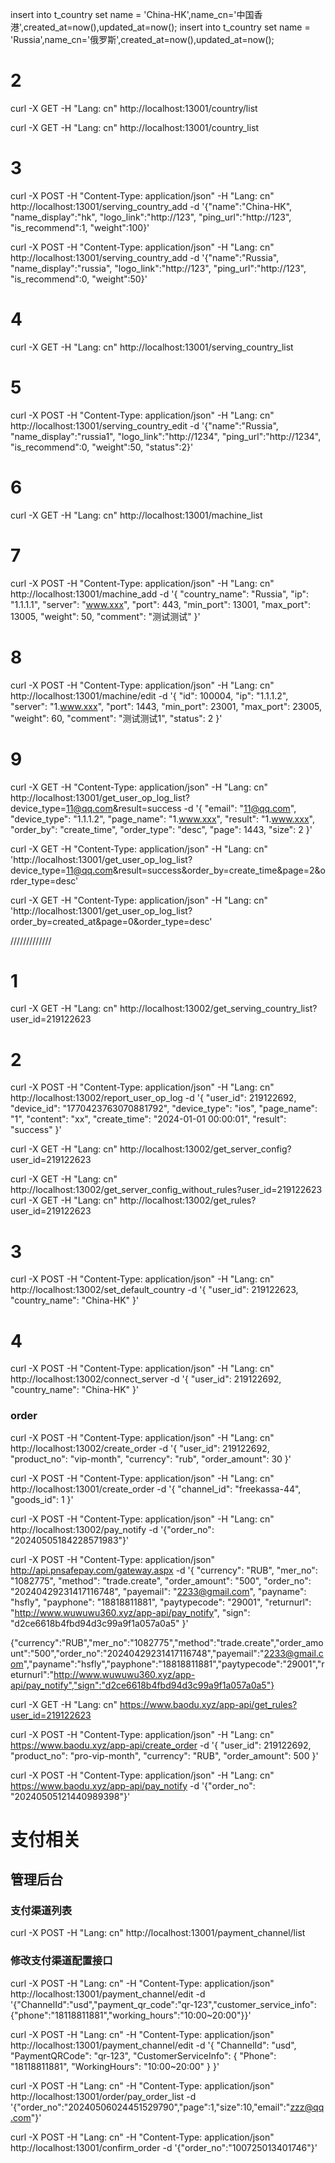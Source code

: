 


insert into t_country set name = 'China-HK',name_cn='中国香港',created_at=now(),updated_at=now();
insert into t_country set name = 'Russia',name_cn='俄罗斯',created_at=now(),updated_at=now();

# 2
curl -X GET -H "Lang: cn" http://localhost:13001/country/list

curl -X GET -H "Lang: cn" http://localhost:13001/country_list


# 3
curl -X POST -H "Content-Type: application/json" -H "Lang: cn" http://localhost:13001/serving_country_add -d '{"name":"China-HK", "name_display":"hk", "logo_link":"http://123", "ping_url":"http://123", "is_recommend":1, "weight":100}'

curl -X POST -H "Content-Type: application/json" -H "Lang: cn" http://localhost:13001/serving_country_add -d '{"name":"Russia", "name_display":"russia", "logo_link":"http://123", "ping_url":"http://123", "is_recommend":0, "weight":50}'

# 4
curl -X GET -H "Lang: cn" http://localhost:13001/serving_country_list

# 5
curl -X POST -H "Content-Type: application/json" -H "Lang: cn" http://localhost:13001/serving_country_edit -d '{"name":"Russia", "name_display":"russia1", "logo_link":"http://1234", "ping_url":"http://1234", "is_recommend":0, "weight":50, "status":2}'

# 6
curl -X GET -H "Lang: cn" http://localhost:13001/machine_list


# 7
curl -X POST -H "Content-Type: application/json" -H "Lang: cn" http://localhost:13001/machine_add -d '{
    "country_name": "Russia",
    "ip": "1.1.1.1",
    "server": "www.xxx",
    "port": 443,
    "min_port": 13001,
    "max_port": 13005,
    "weight": 50,
    "comment": "测试测试"
}'

# 8
curl -X POST -H "Content-Type: application/json" -H "Lang: cn" http://localhost:13001/machine/edit -d '{
    "id": 100004,
    "ip": "1.1.1.2",
    "server": "1.www.xxx",
    "port":    1443,
    "min_port": 23001,
    "max_port": 23005,
    "weight": 60,
    "comment": "测试测试1",
    "status": 2
}'

# 9
curl -X GET -H "Content-Type: application/json" -H "Lang: cn" http://localhost:13001/get_user_op_log_list?device_type=11@qq.com&result=success  -d '{
    "email": "11@qq.com",
    "device_type": "1.1.1.2",
    "page_name": "1.www.xxx",
    "result": "1.www.xxx",
    "order_by": "create_time",
    "order_type": "desc",
    "page":    1443,
    "size": 2
}'


curl -X GET -H "Content-Type: application/json" -H "Lang: cn" 'http://localhost:13001/get_user_op_log_list?device_type=11@qq.com&result=success&order_by=create_time&page=2&order_type=desc'

curl -X GET -H "Content-Type: application/json" -H "Lang: cn" 'http://localhost:13001/get_user_op_log_list?order_by=created_at&page=0&order_type=desc'



/////////////
# 1
curl -X GET -H "Lang: cn" http://localhost:13002/get_serving_country_list?user_id=219122623

# 2
curl -X POST -H "Content-Type: application/json" -H "Lang: cn" http://localhost:13002/report_user_op_log -d '{
    "user_id": 219122692,
    "device_id": "1770423763070881792",
    "device_type": "ios",
    "page_name": "1",
    "content": "xx",
    "create_time": "2024-01-01 00:00:01",
    "result": "success"
}'

curl -X GET -H "Lang: cn" http://localhost:13002/get_server_config?user_id=219122623

curl -X GET -H "Lang: cn" http://localhost:13002/get_server_config_without_rules?user_id=219122623
curl -X GET -H "Lang: cn" http://localhost:13002/get_rules?user_id=219122623

# 3
curl -X POST -H "Content-Type: application/json" -H "Lang: cn" http://localhost:13002/set_default_country -d '{
    "user_id": 219122623,
    "country_name": "China-HK"
}'

# 4
curl -X POST -H "Content-Type: application/json" -H "Lang: cn" http://localhost:13002/connect_server -d '{
"user_id": 219122692,
"country_name": "China-HK"
}'


### order

curl -X POST -H "Content-Type: application/json" -H "Lang: cn" http://localhost:13002/create_order -d '{
    "user_id": 219122692,
    "product_no": "vip-month",
    "currency": "rub",
    "order_amount": 30
}'


curl -X POST -H "Content-Type: application/json" -H "Lang: cn" http://localhost:13001/create_order -d '{
"channel_id": "freekassa-44",
"goods_id": 1
}'


curl -X POST -H "Content-Type: application/json" -H "Lang: cn" http://localhost:13002/pay_notify -d '{"order_no": "20240505184228571983"}'





curl -X POST -H "Content-Type: application/json" http://api.pnsafepay.com/gateway.aspx -d '{
    "currency": "RUB",
    "mer_no": "1082775",
    "method": "trade.create",
    "order_amount": "500",
    "order_no": "20240429231417116748",
    "payemail": "2233@gmail.com",
    "payname": "hsfly",
    "payphone": "18818811881",
    "paytypecode": "29001",
    "returnurl": "http://www.wuwuwu360.xyz/app-api/pay_notify",
    "sign": "d2ce6618b4fbd94d3c99a9f1a057a0a5"
}'


{"currency":"RUB","mer_no":"1082775","method":"trade.create","order_amount":"500","order_no":"20240429231417116748","payemail":"2233@gmail.com","payname":"hsfly","payphone":"18818811881","paytypecode":"29001","returnurl":"http://www.wuwuwu360.xyz/app-api/pay_notify","sign":"d2ce6618b4fbd94d3c99a9f1a057a0a5"}

curl -X GET -H "Lang: cn" https://www.baodu.xyz/app-api/get_rules?user_id=219122623

curl -X POST -H "Content-Type: application/json" -H "Lang: cn" https://www.baodu.xyz/app-api/create_order -d '{
    "user_id": 219122692,
    "product_no": "pro-vip-month",
    "currency": "RUB",
    "order_amount": 500
}'

curl -X POST -H "Content-Type: application/json" -H "Lang: cn" https://www.baodu.xyz/app-api/pay_notify -d '{"order_no": "20240505121440989398"}'


# 支付相关
## 管理后台
### 支付渠道列表
curl -X POST -H "Lang: cn" http://localhost:13001/payment_channel/list


### 修改支付渠道配置接口
curl -X POST -H "Lang: cn" -H "Content-Type: application/json" http://localhost:13001/payment_channel/edit -d '{"ChannelId":"usd","payment_qr_code":"qr-123","customer_service_info":{"phone":"18118811881","working_hours":"10:00~20:00"}}'


curl -X POST -H "Lang: cn" -H "Content-Type: application/json" http://localhost:13001/payment_channel/edit -d '{
    "ChannelId": "usd",
    "PaymentQRCode": "qr-123",
    "CustomerServiceInfo": {
        "Phone": "18118811881",
        "WorkingHours": "10:00~20:00"
    }
}'

curl -X POST -H "Lang: cn" -H "Content-Type: application/json"  http://localhost:13001/order/pay_order_list -d '{"order_no":"20240506024451529790","page":1,"size":10,"email":"zzz@qq.com"}'


curl -X POST -H "Lang: cn" -H "Content-Type: application/json"  http://localhost:13001/confirm_order -d '{"order_no":"100725013401746"}'


